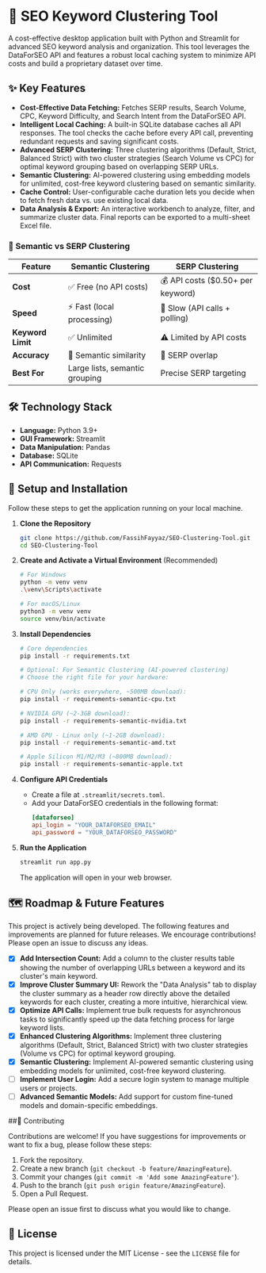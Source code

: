 # 🔑 SEO Keyword Clustering Tool

A cost-effective desktop application built with Python and Streamlit for advanced SEO keyword analysis and organization. This tool leverages the DataForSEO API and features a robust local caching system to minimize API costs and build a proprietary dataset over time.

## ✨ Key Features

- **Cost-Effective Data Fetching:** Fetches SERP results, Search Volume, CPC, Keyword Difficulty, and Search Intent from the DataForSEO API.
- **Intelligent Local Caching:** A built-in SQLite database caches all API responses. The tool checks the cache before every API call, preventing redundant requests and saving significant costs.
- **Advanced SERP Clustering:** Three clustering algorithms (Default, Strict, Balanced Strict) with two cluster strategies (Search Volume vs CPC) for optimal keyword grouping based on overlapping SERP URLs.
- **Semantic Clustering:** AI-powered clustering using embedding models for unlimited, cost-free keyword clustering based on semantic similarity.
- **Cache Control:** User-configurable cache duration lets you decide when to fetch fresh data vs. use existing local data.
- **Data Analysis & Export:** An interactive workbench to analyze, filter, and summarize cluster data. Final reports can be exported to a multi-sheet Excel file.

### 🧠 Semantic vs SERP Clustering

| Feature | Semantic Clustering | SERP Clustering |
|---------|-------------------|-----------------|
| **Cost** | ✅ Free (no API costs) | 💰 API costs ($0.50+ per keyword) |
| **Speed** | ⚡ Fast (local processing) | 🐌 Slow (API calls + polling) |
| **Keyword Limit** | ✅ Unlimited | ⚠️ Limited by API costs |
| **Accuracy** | 🎯 Semantic similarity | 🎯 SERP overlap |
| **Best For** | Large lists, semantic grouping | Precise SERP targeting |

## 🛠️ Technology Stack

- **Language:** Python 3.9+
- **GUI Framework:** Streamlit
- **Data Manipulation:** Pandas
- **Database:** SQLite
- **API Communication:** Requests

## 🚀 Setup and Installation

Follow these steps to get the application running on your local machine.

1.  **Clone the Repository**
    ```bash
    git clone https://github.com/FassihFayyaz/SEO-Clustering-Tool.git
    cd SEO-Clustering-Tool
    ```

2.  **Create and Activate a Virtual Environment** (Recommended)
    ```bash
    # For Windows
    python -m venv venv
    .\venv\Scripts\activate

    # For macOS/Linux
    python3 -m venv venv
    source venv/bin/activate
    ```

3.  **Install Dependencies**
    ```bash
    # Core dependencies
    pip install -r requirements.txt

    # Optional: For Semantic Clustering (AI-powered clustering)
    # Choose the right file for your hardware:

    # CPU Only (works everywhere, ~500MB download):
    pip install -r requirements-semantic-cpu.txt

    # NVIDIA GPU (~2-3GB download):
    pip install -r requirements-semantic-nvidia.txt

    # AMD GPU - Linux only (~1-2GB download):
    pip install -r requirements-semantic-amd.txt

    # Apple Silicon M1/M2/M3 (~800MB download):
    pip install -r requirements-semantic-apple.txt
    ```

4.  **Configure API Credentials**
    -   Create a file at `.streamlit/secrets.toml`.
    -   Add your DataForSEO credentials in the following format:
        ```toml
        [dataforseo]
        api_login = "YOUR_DATAFORSEO_EMAIL"
        api_password = "YOUR_DATAFORSEO_PASSWORD"
        ```

5.  **Run the Application**
    ```bash
    streamlit run app.py
    ```
    The application will open in your web browser.

## 🗺️ Roadmap & Future Features

This project is actively being developed. The following features and improvements are planned for future releases. We encourage contributions! Please open an issue to discuss any ideas.

- [x] **Add Intersection Count:** Add a column to the cluster results table showing the number of overlapping URLs between a keyword and its cluster's main keyword.
- [x] **Improve Cluster Summary UI:** Rework the "Data Analysis" tab to display the cluster summary as a header row directly above the detailed keywords for each cluster, creating a more intuitive, hierarchical view.
- [x] **Optimize API Calls:** Implement true bulk requests for asynchronous tasks to significantly speed up the data fetching process for large keyword lists.
- [x] **Enhanced Clustering Algorithms:** Implement three clustering algorithms (Default, Strict, Balanced Strict) with two cluster strategies (Volume vs CPC) for optimal keyword grouping.
- [x] **Semantic Clustering:** Implement AI-powered semantic clustering using embedding models for unlimited, cost-free keyword clustering.
- [ ] **Implement User Login:** Add a secure login system to manage multiple users or projects.
- [ ] **Advanced Semantic Models:** Add support for custom fine-tuned models and domain-specific embeddings.

##🤝 Contributing

Contributions are welcome! If you have suggestions for improvements or want to fix a bug, please follow these steps:

1.  Fork the repository.
2.  Create a new branch (`git checkout -b feature/AmazingFeature`).
3.  Commit your changes (`git commit -m 'Add some AmazingFeature'`).
4.  Push to the branch (`git push origin feature/AmazingFeature`).
5.  Open a Pull Request.

Please open an issue first to discuss what you would like to change.

## 📄 License

This project is licensed under the MIT License - see the `LICENSE` file for details.